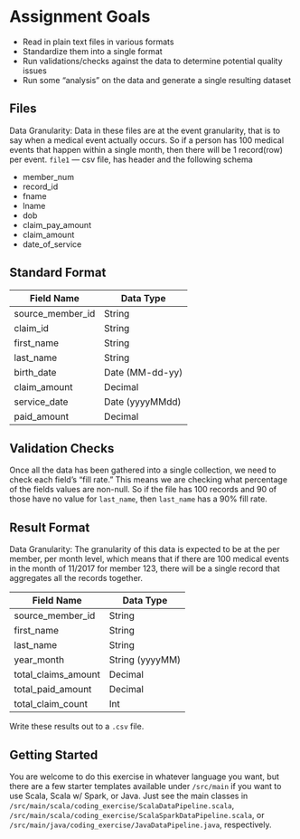 # Assignment Goals

- Read in plain text files in various formats
- Standardize them into a single format
- Run validations/checks against the data to determine potential quality issues
- Run some “analysis” on the data and generate a single resulting dataset

## Files
Data Granularity: Data in these files are at the event granularity, that is to say when a medical event actually occurs. So 
if a person has 100 medical events that happen within a single month, then there will be 1 record(row) per event.
`file1` — csv file, has header and the following schema

- member_num
- record_id
- fname
- lname
- dob
- claim_pay_amount
- claim_amount
- date_of_service

## Standard Format

| Field Name       | Data Type       |
| ---------------- | ---------       |
| source_member_id | String          |
| claim_id         | String          |
| first_name       | String          |
| last_name        | String          |
| birth_date       | Date (MM-dd-yy) |
| claim_amount     | Decimal         |
| service_date     | Date (yyyyMMdd) |
| paid_amount      | Decimal         |


## Validation Checks

Once all the data has been gathered into a single collection, we need to check each field’s “fill rate.” This means we are 
checking what percentage of the fields values are non-null. So if the file has 100 records and 90 of those have no value 
for `last_name`, then `last_name` has a 90% fill rate.

## Result Format
Data Granularity: The granularity of this data is expected to be at the per member, per month level, which means that if 
there are 100 medical events in the month of 11/2017 for member 123, there will be a single record that aggregates all 
the records together.

| Field Name          | Data Type       |
| ------------------- | --------------- |
| source_member_id    | String          |
| first_name          | String          |
| last_name           | String          |
| year_month          | String (yyyyMM) |
| total_claims_amount | Decimal         |
| total_paid_amount   | Decimal         |
| total_claim_count   | Int             |

Write these results out to a `.csv` file.

## Getting Started

You are welcome to do this exercise in whatever language you want, but there are a few starter templates available under 
`/src/main` if you want to use Scala, Scala w/ Spark, or Java. Just see the main classes in 
`/src/main/scala/coding_exercise/ScalaDataPipeline.scala`, `/src/main/scala/coding_exercise/ScalaSparkDataPipeline.scala`, or
`/src/main/java/coding_exercise/JavaDataPipeline.java`, respectively.   